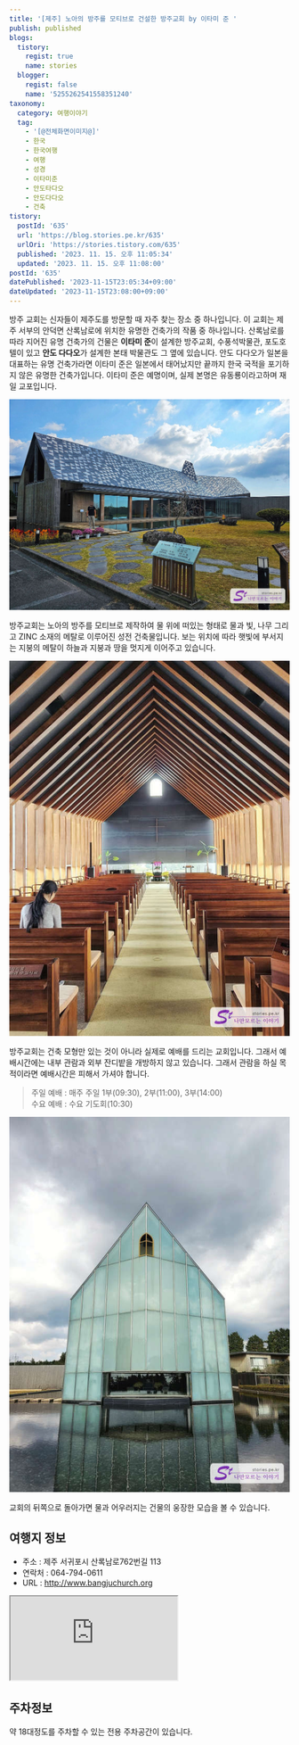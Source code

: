```yaml
---
title: '[제주] 노아의 방주를 모티브로 건설한 방주교회 by 이타미 준 '
publish: published
blogs:
  tistory:
    regist: true
    name: stories
  blogger:
    regist: false
    name: '5255262541558351240'
taxonomy:
  category: 여행이야기
  tag:
    - '[@전체화면이미지@]'
    - 한국
    - 한국여행
    - 여행
    - 성경
    - 이타미준
    - 안도타다오
    - 안도다다오
    - 건축
tistory:
  postId: '635'
  url: 'https://blog.stories.pe.kr/635'
  urlOri: 'https://stories.tistory.com/635'
  published: '2023. 11. 15. 오후 11:05:34'
  updated: '2023. 11. 15. 오후 11:08:00'
postId: '635'
datePublished: '2023-11-15T23:05:34+09:00'
dateUpdated: '2023-11-15T23:08:00+09:00'
---
```


방주 교회는 신자들이 제주도를 방문할 때 자주 찾는 장소 중 하나입니다. 이 교회는 제주 서부의 안덕면 산록남로에 위치한 유명한 건축가의 작품 중 하나입니다. 산록남로를 따라 지어진 유명 건축가의 건물은 **이타미 준**이 설계한 방주교회, 수풍석박물관, 포도호텔이 있고 **안도 다다오**가 설계한 본태 박물관도 그 옆에 있습니다.
안도 다다오가 일본을 대표하는 유명 건축가라면 이타미 준은 일본에서 태어났지만 끝까지 한국 국적을 포기하지 않은 유명한 건축가입니다. 이타미 준은 예명이며, 실제 본명은 유동룡이라고하며 재일 교포입니다.

![](./images/njo2_20231030_133955-01.jpeg)

방주교회는 노아의 방주를 모티브로 제작하여 물 위에 떠있는 형태로 물과 빛, 나무 그리고 ZINC 소재의 메탈로 이루어진 성전 건축물입니다. 보는 위치에 따라 햇빛에 부서지는 지붕의 메탈이 하늘과 지붕과 땅을 멋지게 이어주고 있습니다.

![](./images/njo2_20231030_134153-01.jpeg)

방주교회는 건축 모형만 있는 것이 아니라 실제로 예배를 드리는 교회입니다. 그래서 예배시간에는 내부 관람과 외부 잔디밭을 개방하지 않고 있습니다. 그래서 관람을 하실 목적이라면 예배시간은 피해서 가셔야 합니다.

> 주일 예배 : 매주 주일 1부(09:30), 2부(11:00), 3부(14:00)  
> 수요 예배 : 수요 기도회(10:30)

![](./images/njo2_20231030_134445-01.jpeg)

교회의 뒤쪽으로 돌아가면 물과 어우러지는 건물의 웅장한 모습을 볼 수 있습니다.

## 여행지 정보

- 주소 : 제주 서귀포시 산록남로762번길 113
- 연락처 : 064-794-0611
- URL : http://www.bangjuchurch.org

<div class='embed-responsive embed-responsive-16by9'>
<iframe src='https://www.google.com/maps/embed?pb=!1m18!1m12!1m3!1d1178.938193113669!2d126.38666168691587!3d33.30467541027392!2m3!1f0!2f0!3f0!3m2!1i1024!2i768!4f13.1!3m3!1m2!1s0x350c5bc9843121f7%3A0x73c683f9d3f005f2!2z67Cp7KO86rWQ7ZqM!5e0!3m2!1sko!2skr!4v1700056549962!5m2!1sko!2skr' class='embed-responsive-item' allowfullscreen></iframe>
</div>

## 주차정보

약 18대정도를 주차할 수 있는 전용 주차공간이 있습니다.
